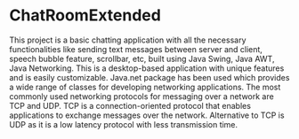 # ChatRoomExtended

This project is a basic chatting application with all the necessary functionalities like sending text messages between server and client, speech bubble feature, scrollbar, etc, built using Java Swing, Java AWT, Java Networking. This is a desktop-based application with unique features and is easily customizable. Java.net package has been used which provides a wide range of classes for developing networking applications. The most commonly used networking protocols for messaging over a network are TCP and UDP. TCP is a connection-oriented protocol that enables applications to exchange messages over the network. Alternative to TCP is UDP as it is a low latency protocol with less transmission time.
